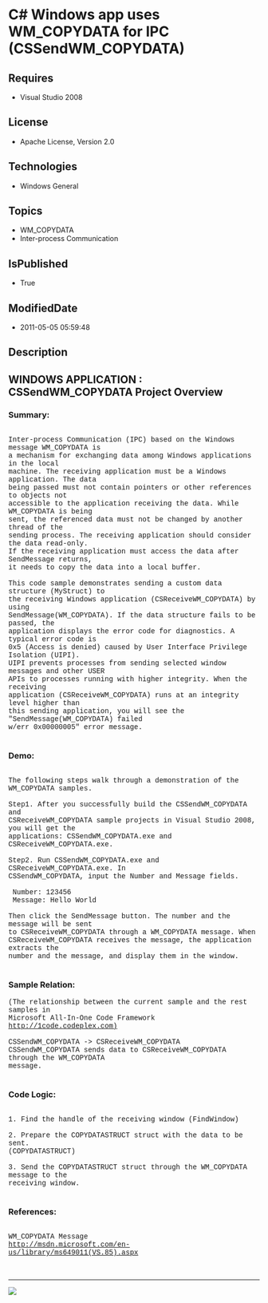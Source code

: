 # C# Windows app uses WM_COPYDATA for IPC (CSSendWM_COPYDATA)
## Requires
* Visual Studio 2008
## License
* Apache License, Version 2.0
## Technologies
* Windows General
## Topics
* WM_COPYDATA
* Inter-process Communication
## IsPublished
* True
## ModifiedDate
* 2011-05-05 05:59:48
## Description

<p style="font-family:Courier New"></p>
<h2>WINDOWS APPLICATION : CSSendWM_COPYDATA Project Overview</h2>
<p style="font-family:Courier New"></p>
<h3>Summary:</h3>
<p style="font-family:Courier New"><br>
Inter-process Communication (IPC) based on the Windows message WM_COPYDATA is <br>
a mechanism for exchanging data among Windows applications in the local <br>
machine. The receiving application must be a Windows application. The data <br>
being passed must not contain pointers or other references to objects not <br>
accessible to the application receiving the data. While WM_COPYDATA is being <br>
sent, the referenced data must not be changed by another thread of the <br>
sending process. The receiving application should consider the data read-only. <br>
If the receiving application must access the data after SendMessage returns, <br>
it needs to copy the data into a local buffer.<br>
<br>
This code sample demonstrates sending a custom data structure (MyStruct) to <br>
the receiving Windows application (CSReceiveWM_COPYDATA) by using <br>
SendMessage(WM_COPYDATA). If the data structure fails to be passed, the <br>
application displays the error code for diagnostics. A typical error code is <br>
0x5 (Access is denied) caused by User Interface Privilege Isolation (UIPI). <br>
UIPI prevents processes from sending selected window messages and other USER <br>
APIs to processes running with higher integrity. When the receiving <br>
application (CSReceiveWM_COPYDATA) runs at an integrity level higher than <br>
this sending application, you will see the &quot;SendMessage(WM_COPYDATA) failed <br>
w/err 0x00000005&quot; error message.<br>
<br>
</p>
<h3>Demo:</h3>
<p style="font-family:Courier New"><br>
The following steps walk through a demonstration of the WM_COPYDATA samples.<br>
<br>
Step1. After you successfully build the CSSendWM_COPYDATA and <br>
CSReceiveWM_COPYDATA sample projects in Visual Studio 2008, you will get the <br>
applications: CSSendWM_COPYDATA.exe and CSReceiveWM_COPYDATA.exe. <br>
<br>
Step2. Run CSSendWM_COPYDATA.exe and CSReceiveWM_COPYDATA.exe. In <br>
CSSendWM_COPYDATA, input the Number and Message fields.<br>
<br>
&nbsp;Number: 123456<br>
&nbsp;Message: Hello World<br>
<br>
Then click the SendMessage button. The number and the message will be sent <br>
to CSReceiveWM_COPYDATA through a WM_COPYDATA message. When <br>
CSReceiveWM_COPYDATA receives the message, the application extracts the <br>
number and the message, and display them in the window.<br>
<br>
</p>
<h3>Sample Relation:</h3>
<p style="font-family:Courier New">(The relationship between the current sample and the rest samples in
<br>
Microsoft All-In-One Code Framework <a target="_blank" href="http://1code.codeplex.com)">
http://1code.codeplex.com)</a><br>
<br>
CSSendWM_COPYDATA -&gt; CSReceiveWM_COPYDATA<br>
CSSendWM_COPYDATA sends data to CSReceiveWM_COPYDATA through the WM_COPYDATA <br>
message.<br>
<br>
</p>
<h3>Code Logic:</h3>
<p style="font-family:Courier New"><br>
1. Find the handle of the receiving window (FindWindow)<br>
<br>
2. Prepare the COPYDATASTRUCT struct with the data to be sent. <br>
(COPYDATASTRUCT)<br>
<br>
3. Send the COPYDATASTRUCT struct through the WM_COPYDATA message to the <br>
receiving window.<br>
<br>
</p>
<h3>References:</h3>
<p style="font-family:Courier New"><br>
WM_COPYDATA Message<br>
<a target="_blank" href="http://msdn.microsoft.com/en-us/library/ms649011(VS.85).aspx">http://msdn.microsoft.com/en-us/library/ms649011(VS.85).aspx</a><br>
<br>
<br>
</p>
<hr>
<div><a href="http://go.microsoft.com/?linkid=9759640" style="margin-top:3px"><img src="http://bit.ly/onecodelogo">
</a></div>

